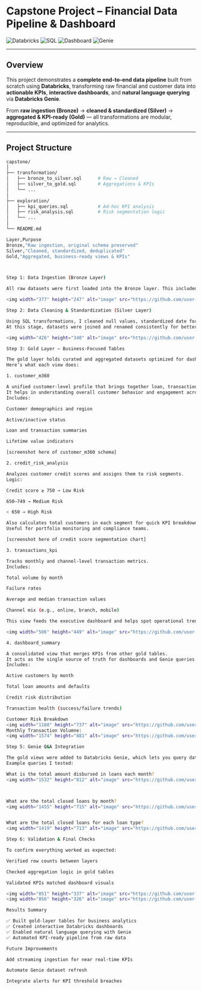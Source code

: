 # Capstone Project – Financial Data Pipeline & Dashboard

![Databricks](https://img.shields.io/badge/Databricks-SQL-blue?logo=databricks) ![SQL](https://img.shields.io/badge/SQL-Transformations-green) ![Dashboard](https://img.shields.io/badge/Dashboard-Interactive-orange) ![Genie](https://img.shields.io/badge/Genie-NLQ-purple)

---

## Overview

This project demonstrates a **complete end-to-end data pipeline** built from scratch using **Databricks**, transforming raw financial and customer data into **actionable KPIs**, **interactive dashboards**, and **natural language querying** via **Databricks Genie**.

From **raw ingestion (Bronze)** → **cleaned & standardized (Silver)** → **aggregated & KPI-ready (Gold)** — all transformations are modular, reproducible, and optimized for analytics.

---

## Project Structure

```bash
capstone/
│
├── transformation/
│   ├── bronze_to_silver.sql      # Raw → Cleaned
│   ├── silver_to_gold.sql        # Aggregations & KPIs
│   └── ...
│
├── exploration/
│   ├── kpi_queries.sql           # Ad-hoc KPI analysis
│   ├── risk_analysis.sql         # Risk segmentation logic
│   └── ...
│
└── README.md

Layer,Purpose
Bronze,"Raw ingestion, original schema preserved"
Silver,"Cleaned, standardized, deduplicated"
Gold,"Aggregated, business-ready views & KPIs"



Step 1: Data Ingestion (Bronze Layer)

All raw datasets were first loaded into the Bronze layer. This included customer data, transaction logs, and loan details. The goal was to keep them in their original form for reproducibility and lineage tracking.

<img width="377" height="247" alt="image" src="https://github.com/user-attachments/assets/1d40ed72-e2fb-47f4-9a3f-af4d7f2122bc" />

Step 2: Data Cleaning & Standardization (Silver Layer)

Using SQL transformations, I cleaned null values, standardized date formats, and removed duplicates.
At this stage, datasets were joined and renamed consistently for better readability.

<img width="426" height="340" alt="image" src="https://github.com/user-attachments/assets/e4d9e7e9-0a75-41d9-864c-b221c18c86f9" />

Step 3: Gold Layer – Business-Focused Tables

The gold layer holds curated and aggregated datasets optimized for dashboards and Genie.
Here’s what each view does:

1. customer_m360

A unified customer-level profile that brings together loan, transaction, and credit data.
It helps in understanding overall customer behavior and engagement across products.
Includes:

Customer demographics and region

Active/inactive status

Loan and transaction summaries

Lifetime value indicators

[screenshot here of customer_m360 schema]

2. credit_risk_analysis

Analyzes customer credit scores and assigns them to risk segments.
Logic:

Credit score ≥ 750 → Low Risk

650–749 → Medium Risk

< 650 → High Risk

Also calculates total customers in each segment for quick KPI breakdowns.
Useful for portfolio monitoring and compliance teams.

[screenshot here of credit score segmentation chart]

3. transactions_kpi

Tracks monthly and channel-level transaction metrics.
Includes:

Total volume by month

Failure rates

Average and median transaction values

Channel mix (e.g., online, branch, mobile)

This view feeds the executive dashboard and helps spot operational trends.

<img width="506" height="449" alt="image" src="https://github.com/user-attachments/assets/180deaf3-59d5-4305-90fb-d79ab47e6924" />

4. dashboard_summary

A consolidated view that merges KPIs from other gold tables.
It acts as the single source of truth for dashboards and Genie queries.
Includes:

Active customers by month

Total loan amounts and defaults

Credit risk distribution

Transaction health (success/failure trends)

Customer Risk Breakdown
<img width="1188" height="737" alt="image" src="https://github.com/user-attachments/assets/11be8282-67c3-452c-95fb-706d85fe01bf" />
Monthly Transaction Volumne:
<img width="1574" height="881" alt="image" src="https://github.com/user-attachments/assets/d9a331d6-be9e-4d41-ab8b-c7844afc647b" />

Step 5: Genie Q&A Integration

The gold views were added to Databricks Genie, which lets you query data using natural language.
Example queries I tested:

What is the total amount disbursed in loans each month?
<img width="1532" height="812" alt="image" src="https://github.com/user-attachments/assets/5faed228-3461-445e-b8bd-8ca634d1c592" />



What are the total closed loans by month?
<img width="1455" height="715" alt="image" src="https://github.com/user-attachments/assets/04af92d3-dd24-4f12-aeb8-33291e6579d6" />


What are the total closed loans for each loan type?
<img width="1419" height="713" alt="image" src="https://github.com/user-attachments/assets/78928064-4080-445e-9760-76aea8c933d1" />

Step 6: Validation & Final Checks

To confirm everything worked as expected:

Verified row counts between layers

Checked aggregation logic in gold tables

Validated KPIs matched dashboard visuals

<img width="851" height="337" alt="image" src="https://github.com/user-attachments/assets/79746be7-f1b8-411f-a868-dd2a20cd28b9" />
<img width="856" height="326" alt="image" src="https://github.com/user-attachments/assets/a4be3d30-3edf-41e5-8406-8044a0e29e0c" />

Results Summary

✅ Built gold-layer tables for business analytics
✅ Created interactive Databricks dashboards
✅ Enabled natural language querying with Genie
✅ Automated KPI-ready pipeline from raw data

Future Improvements

Add streaming ingestion for near real-time KPIs

Automate Genie dataset refresh

Integrate alerts for KPI threshold breaches





